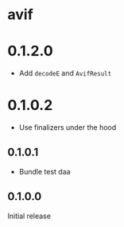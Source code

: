 # avif

# 0.1.2.0

  * Add `decodeE` and `AvifResult`

# 0.1.0.2

  * Use finalizers under the hood

## 0.1.0.1

  * Bundle test daa

## 0.1.0.0

Initial release
